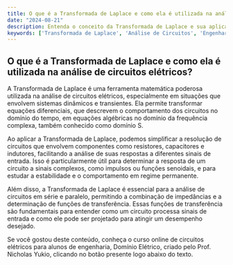 ```yaml
---
title: O que é a Transformada de Laplace e como ela é utilizada na análise de circuitos elétricos?
date: "2024-08-21"
description: Entenda o conceito da Transformada de Laplace e sua aplicação na análise de circuitos elétricos.
keywords: ['Transformada de Laplace', 'Análise de Circuitos', 'Engenharia Elétrica', 'Domínio S', 'Circuitos Elétricos']
---
```


## O que é a Transformada de Laplace e como ela é utilizada na análise de circuitos elétricos?

A Transformada de Laplace é uma ferramenta matemática poderosa utilizada na análise de circuitos elétricos, especialmente em situações que envolvem sistemas dinâmicos e transientes. Ela permite transformar equações diferenciais, que descrevem o comportamento dos circuitos no domínio do tempo, em equações algébricas no domínio da frequência complexa, também conhecido como domínio S.

Ao aplicar a Transformada de Laplace, podemos simplificar a resolução de circuitos que envolvem componentes como resistores, capacitores e indutores, facilitando a análise de suas respostas a diferentes sinais de entrada. Isso é particularmente útil para determinar a resposta de um circuito a sinais complexos, como impulsos ou funções senoidais, e para estudar a estabilidade e o comportamento em regime permanente.

Além disso, a Transformada de Laplace é essencial para a análise de circuitos em série e paralelo, permitindo a combinação de impedâncias e a determinação de funções de transferência. Essas funções de transferência são fundamentais para entender como um circuito processa sinais de entrada e como ele pode ser projetado para atingir um desempenho desejado.

Se você gostou deste conteúdo, conheça o curso online de circuitos elétricos para alunos de engenharia, Domínio Elétrico, criado pelo Prof. Nicholas Yukio, clicando no botão presente logo abaixo do texto.
